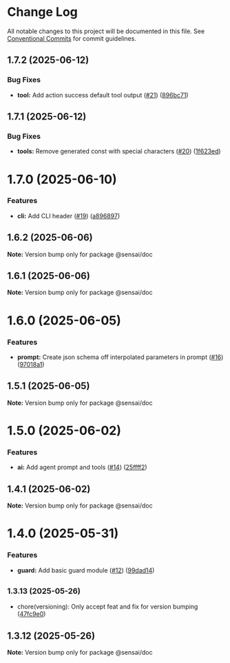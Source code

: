 # Change Log

All notable changes to this project will be documented in this file.
See [Conventional Commits](https://conventionalcommits.org) for commit guidelines.

## 1.7.2 (2025-06-12)

### Bug Fixes

- **tool:** Add action success default tool output ([#21](https://github.com/sensaihq/sensai/issues/21)) ([896bc71](https://github.com/sensaihq/sensai/commit/896bc717904117d662290d450d36875750772558))

## 1.7.1 (2025-06-12)

### Bug Fixes

- **tools:** Remove generated const with special characters ([#20](https://github.com/sensaihq/sensai/issues/20)) ([1f623ed](https://github.com/sensaihq/sensai/commit/1f623edd36ff89c720f1991c630ea8a1f909f350))

# 1.7.0 (2025-06-10)

### Features

- **cli:** Add CLI header ([#19](https://github.com/sensaihq/sensai/issues/19)) ([a896897](https://github.com/sensaihq/sensai/commit/a8968971d78ef76be2b24ea1ea43c26c181a1027))

## 1.6.2 (2025-06-06)

**Note:** Version bump only for package @sensai/doc

## 1.6.1 (2025-06-06)

**Note:** Version bump only for package @sensai/doc

# 1.6.0 (2025-06-05)

### Features

- **prompt:** Create json schema off interpolated parameters in prompt ([#16](https://github.com/sensaihq/sensai/issues/16)) ([97018a1](https://github.com/sensaihq/sensai/commit/97018a1b9d38cf448f127855dbbdd1888b1ad8ee))

## 1.5.1 (2025-06-05)

**Note:** Version bump only for package @sensai/doc

# 1.5.0 (2025-06-02)

### Features

- **ai:** Add agent prompt and tools ([#14](https://github.com/sensaihq/sensai/issues/14)) ([25ffff2](https://github.com/sensaihq/sensai/commit/25ffff20fa29a82ab68d26118c86c39f1d8ff492))

## 1.4.1 (2025-06-02)

**Note:** Version bump only for package @sensai/doc

# 1.4.0 (2025-05-31)

### Features

- **guard:** Add basic guard module ([#12](https://github.com/sensaihq/sensai/issues/12)) ([99dad14](https://github.com/sensaihq/sensai/commit/99dad14a5242497be36c73e185e47a304c5ab2f5))

## <small>1.3.13 (2025-05-26)</small>

- chore(versioning): Only accept feat and fix for version bumping ([47fc9e0](https://github.com/sensaihq/sensai/commit/47fc9e0))

## 1.3.12 (2025-05-26)

**Note:** Version bump only for package @sensai/doc
